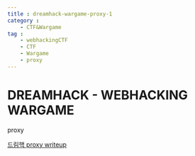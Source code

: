 ```yaml
---
title : dreamhack-wargame-proxy-1
category :
    - CTF&Wargame
tag :
    - webhackingCTF
    - CTF
    - Wargame
    - proxy
---
```


# DREAMHACK - WEBHACKING WARGAME
proxy

[드림핵 proxy writeup](https://haeun-eom.tistory.com/4)